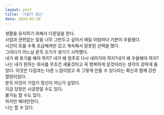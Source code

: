 ```yaml
---
layout: post
title: '기업가 정신'
date: 2024-02-20
---
```

생활을 유지하기 위해서 다른일을 한다.<br>
사업과 관련없는 일을 너무 그만두고 싶어서 매일 아침마다 기분이 우울했다. <br>
시간이 흐를 수록 조급해져만 갔고 계속해서 잘못된 선택을 했다.<br>
그러다가 어느날 문득 오기가 생기기 시작했다.<br>
내가 왜 포기를 해야 하지? 내가 왜 청주로 다시 내려가야 하지?내가 왜 우울해야 하지?<br>
나는 내가 원하는 회사를 무조건 세울것이고 꼭 행복하게 살것이라는 생각이 강하게 들었다. 이것은 다짐과는 다른 느낌이었고 꼭 그렇게 만들 수 있다라는 확신과 함께 강한 열망이었다.<br>
문득 이것이 기업가 정신이 아닌가 싶었다.<br>
지금 당장은 시궁창일 수도 있다.<br>
불가능 할 수도 있다.<br>
하지만 해야만한다.<br>
나는 할 수 있다.<br>

